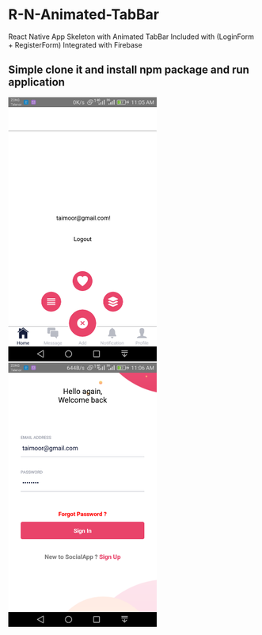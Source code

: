 # R-N-Animated-TabBar
React Native App Skeleton with Animated TabBar Included with (LoginForm + RegisterForm) Integrated with Firebase
## Simple clone it and install npm package and run application
<!-- 
Inline-style: 
![alt text](https://github.com/TaimoorHassanMalik/R-N-Animated-TabBar/blob/master/assets/Screenshot_2019-10-30-11-05-41.png "Logo Title Text 1") -->

<img src="assets/Screenshot_2019-10-30-11-05-41.png" width="300" >
<img src="assets/Screenshot_2019-10-30-11-06-11.png" width="300" >


